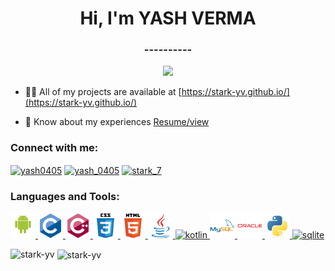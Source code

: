 <h1 align="center">Hi, I'm YASH VERMA</h1>
<h3 align="center">----------</h3>

<p align="center">
  <img width=800 src="https://github-profile-trophy.vercel.app/?username=STARK-yv&column=7&theme=gruvbox&no-frame=true"/>
  </p>

- 👨‍💻 All of my projects are available at [https://stark-yv.github.io/](https://stark-yv.github.io/)

- 📄 Know about my experiences [Resume/view](https://drive.google.com/file/d/1ovE10rkLtaqmHLeGV6YkvShlOuz9LDvg/view?usp=sharing/view)


<h3 align="left">Connect with me:</h3>
<p align="left">
<a href="https://linkedin.com/in/yash0405" target="blank"><img align="center" src="https://cdn.jsdelivr.net/npm/simple-icons@3.0.1/icons/linkedin.svg" alt="yash0405" height="30" width="40" /></a>
<a href="https://instagram.com/yash_0405" target="blank"><img align="center" src="https://cdn.jsdelivr.net/npm/simple-icons@3.0.1/icons/instagram.svg" alt="yash_0405" height="30" width="40" /></a>
<a href="https://www.hackerearth.com/stark_7" target="blank"><img align="center" src="https://cdn.jsdelivr.net/npm/simple-icons@3.0.1/icons/hackerearth.svg" alt="stark_7" height="30" width="40" /></a>
</p>

<h3 align="left">Languages and Tools:</h3>
<p align="left"> <a href="https://developer.android.com" target="_blank"> <img src="https://raw.githubusercontent.com/devicons/devicon/master/icons/android/android-original-wordmark.svg" alt="android" width="40" height="40"/> </a> <a href="https://www.cprogramming.com/" target="_blank"> <img src="https://raw.githubusercontent.com/devicons/devicon/master/icons/c/c-original.svg" alt="c" width="40" height="40"/> </a> <a href="https://www.w3schools.com/cpp/" target="_blank"> <img src="https://raw.githubusercontent.com/devicons/devicon/master/icons/cplusplus/cplusplus-original.svg" alt="cplusplus" width="40" height="40"/> </a> <a href="https://www.w3schools.com/css/" target="_blank"> <img src="https://raw.githubusercontent.com/devicons/devicon/master/icons/css3/css3-original-wordmark.svg" alt="css3" width="40" height="40"/> </a> <a href="https://www.w3.org/html/" target="_blank"> <img src="https://raw.githubusercontent.com/devicons/devicon/master/icons/html5/html5-original-wordmark.svg" alt="html5" width="40" height="40"/> </a> <a href="https://www.java.com" target="_blank"> <img src="https://raw.githubusercontent.com/devicons/devicon/master/icons/java/java-original.svg" alt="java" width="40" height="40"/> </a> <a href="https://kotlinlang.org" target="_blank"> <img src="https://www.vectorlogo.zone/logos/kotlinlang/kotlinlang-icon.svg" alt="kotlin" width="40" height="40"/> </a> <a href="https://www.mysql.com/" target="_blank"> <img src="https://raw.githubusercontent.com/devicons/devicon/master/icons/mysql/mysql-original-wordmark.svg" alt="mysql" width="40" height="40"/> </a> <a href="https://www.oracle.com/" target="_blank"> <img src="https://raw.githubusercontent.com/devicons/devicon/master/icons/oracle/oracle-original.svg" alt="oracle" width="40" height="40"/> </a> <a href="https://www.python.org" target="_blank"> <img src="https://raw.githubusercontent.com/devicons/devicon/master/icons/python/python-original.svg" alt="python" width="40" height="40"/> </a> <a href="https://www.sqlite.org/" target="_blank"> <img src="https://www.vectorlogo.zone/logos/sqlite/sqlite-icon.svg" alt="sqlite" width="40" height="40"/> </a> </p>

<p><img align="left" src="https://github-readme-stats.vercel.app/api/top-langs?username=stark-yv&show_icons=true&locale=en&layout=compact" alt="stark-yv" /></p>

<p>&nbsp;<img align="center" src="https://github-readme-stats.vercel.app/api?username=stark-yv&show_icons=true&locale=en" alt="stark-yv" /></p>
